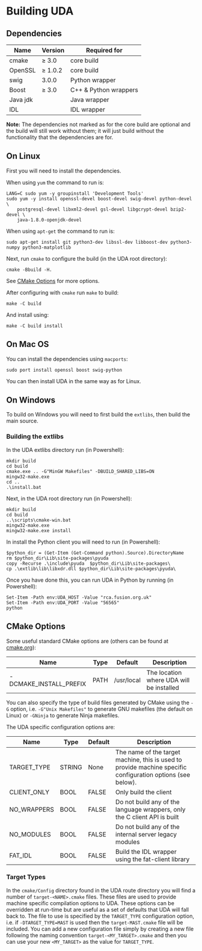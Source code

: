 # Building UDA

## Dependencies

| Name | Version | Required for |
| --- | --- | --- |
| cmake | ≥ 3.0 | core build |
| OpenSSL | ≥ 1.0.2 | core build |
| swig | 3.0.0 | Python wrapper |
| Boost | ≥ 3.0 | C++ & Python wrappers |
| Java jdk | | Java wrapper |
| IDL | | IDL wrapper |

**Note:** The dependencies not marked as for the core build are optional and the build will still work without them;
it will just build without the functionality that the dependencies are for.

## On Linux

First you will need to install the dependencies.

When using `yum` the command to run is:

    LANG=C sudo yum -y groupinstall 'Development Tools'
    sudo yum -y install openssl-devel boost-devel swig-devel python-devel \
        postgresql-devel libxml2-devel gsl-devel libgcrypt-devel bzip2-devel \
        java-1.8.0-openjdk-devel

When using `apt-get` the command to run is:

    sudo apt-get install git python3-dev libssl-dev libboost-dev python3-numpy python3-matplotlib

Next, run `cmake` to configure the build (in the UDA root directory):

    cmake -Bbuild -H.
    
See [CMake Options](CMakeOptions) for more options.

After configuring with `cmake` run `make` to build:

    make -C build
    
And install using:

    make -C build install

## On Mac OS

You can install the dependencies using `macports`:

    sudo port install openssl boost swig-python 

You can then install UDA in the same way as for Linux.

## On Windows

To build on Windows you will need to first build the `extlibs`, then build the main source.

### Building the extlibs

In the UDA extlibs directory run (in Powershell):

    mkdir build
    cd build
    cmake.exe .. -G"MinGW Makefiles" -DBUILD_SHARED_LIBS=ON
    mingw32-make.exe
    cd ..
    .\install.bat
    
Next, in the UDA root directory run (in Powershell):

    mkdir build
    cd build
    ..\scripts\cmake-win.bat
    mingw32-make.exe
    mingw32-make.exe install

In install the Python client you will need to run (in Powershell):

    $python_dir = (Get-Item (Get-Command python).Source).DirectoryName
    rm $python_dir\Lib\site-packages\pyuda
    copy -Recurse .\include\pyuda  $python_dir\Lib\site-packages\
    cp .\extlib\lib\libxdr.dll $python_dir\Lib\site-packages\pyuda\
    
Once you have done this, you can run UDA in Python by running (in Powershell):
    
    Set-Item -Path env:UDA_HOST -Value "rca.fusion.org.uk"
    Set-Item -Path env:UDA_PORT -Value "56565"
    python
    
## <a name="CMakeOptions"></a> CMake Options

Some useful standard CMake options are (others can be found at [cmake.org](https://cmake.org/cmake/help/latest/manual/cmake.1.html)):

| Name | Type | Default | Description |
| --- | --- | --- | --- |
| -DCMAKE_INSTALL_PREFIX | PATH | /usr/local | The location where UDA will be installed |

You can also specify the type of build files generated by CMake using the `-G` option, i.e. `-G"Unix Makefiles"` to
generate GNU makefiles (the default on Linux) or `-GNinja` to generate Ninja makefiles.

The UDA specific configuration options are:

| Name | Type | Default | Description |
| --- | --- | --- | --- |
| TARGET_TYPE | STRING | None | The name of the target machine, this is used to provide machine specific configuration options (see below). |
| CLIENT_ONLY | BOOL | FALSE | Only build the client |
| NO_WRAPPERS | BOOL | FALSE | Do not build any of the language wrappers, only the C client API is built |
| NO_MODULES | BOOL | FALSE | Do not build any of the internal server legacy modules |
| FAT_IDL | BOOL | FALSE | Build the IDL wrapper using the fat-client library |

### Target Types

In the `cmake/Config` directory found in the UDA route directory you will find a number of `target-<NAME>.cmake` files.
These files are used to provide machine specific compilation options to UDA. These options can be overridden at run-time
but are useful as a set of defaults that UDA will fall back to. The file to use is specified by the `TARGET_TYPE` configuration
option, i.e. if `-DTARGET_TYPE=MAST` is used then the `target-MAST.cmake` file will be included. You can add a new configuration
file simply by creating a new file following the naming convention `target-<MY_TARGET>.cmake` and then you can use your
new `<MY_TARGET>` as the value for `TARGET_TYPE`.